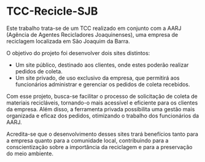 # TCC-Recicle-SJB

Este trabalho trata-se de um TCC realizado em conjunto com a AARJ (Agência de Agentes Recicladores Joaquinenses), uma empresa de reciclagem localizada em São Joaquim da Barra.

O objetivo do projeto foi desenvolver dois sites distintos:

- Um site público, destinado aos clientes, onde estes poderão realizar pedidos de coleta.
- Um site privado, de uso exclusivo da empresa, que permitirá aos funcionários administrar e gerenciar os pedidos de coleta recebidos.

Com esse projeto, busca-se facilitar o processo de solicitação de coleta de materiais recicláveis, tornando-o mais acessível e eficiente para os clientes da empresa. Além disso, a ferramenta privada possibilita uma gestão mais organizada e eficaz dos pedidos, otimizando o trabalho dos funcionários da AARJ.

Acredita-se que o desenvolvimento desses sites trará benefícios tanto para a empresa quanto para a comunidade local, contribuindo para a conscientização sobre a importância da reciclagem e para a preservação do meio ambiente.
